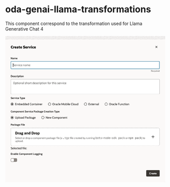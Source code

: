 # oda-genai-llama-transformations

This component correspond to the transformation used for Llama Generative Chat 4

![image](media/rest%20service.png)
